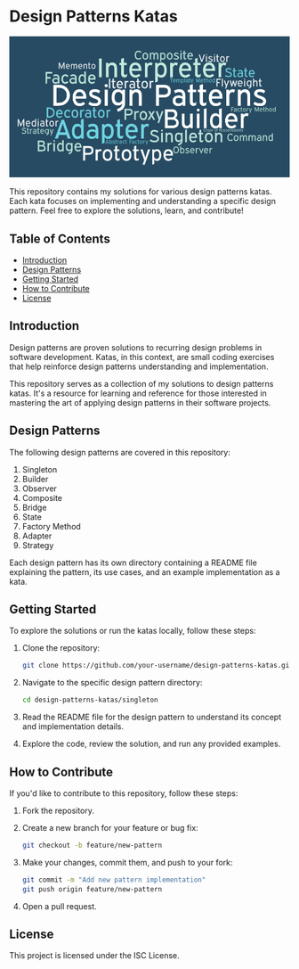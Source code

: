 # Design Patterns Katas

![Design Patterns](./assets/design_patterns_image.png)

This repository contains my solutions for various design patterns katas. Each kata focuses on implementing and understanding a specific design pattern. Feel free to explore the solutions, learn, and contribute!

## Table of Contents

- [Introduction](#introduction)
- [Design Patterns](#design-patterns)
- [Getting Started](#getting-started)
- [How to Contribute](#how-to-contribute)
- [License](#license)

## Introduction

Design patterns are proven solutions to recurring design problems in software development. Katas, in this context, are small coding exercises that help reinforce design patterns understanding and implementation.

This repository serves as a collection of my solutions to design patterns katas. It's a resource for learning and reference for those interested in mastering the art of applying design patterns in their software projects.

## Design Patterns

The following design patterns are covered in this repository:

1. Singleton
2. Builder
3. Observer
4. Composite
5. Bridge
6. State
7. Factory Method
8. Adapter
9. Strategy

Each design pattern has its own directory containing a README file explaining the pattern, its use cases, and an example implementation as a kata.

## Getting Started

To explore the solutions or run the katas locally, follow these steps:

1. Clone the repository:

   ```bash
   git clone https://github.com/your-username/design-patterns-katas.git

2. Navigate to the specific design pattern directory:

   ```bash
   cd design-patterns-katas/singleton

3. Read the README file for the design pattern to understand its concept and implementation details.

4. Explore the code, review the solution, and run any provided examples.

## How to Contribute

If you'd like to contribute to this repository, follow these steps:

1. Fork the repository.

2. Create a new branch for your feature or bug fix:

   ```bash
   git checkout -b feature/new-pattern

3. Make your changes, commit them, and push to your fork:

   ```bash
   git commit -m "Add new pattern implementation"
   git push origin feature/new-pattern

4. Open a pull request.

## License

This project is licensed under the ISC License.
